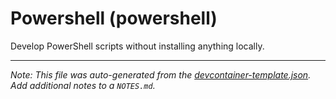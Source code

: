 
# Powershell (powershell)

Develop PowerShell scripts without installing anything locally.





---

_Note: This file was auto-generated from the [devcontainer-template.json](https://github.com/igecloudsdev/localdev-containers/blob/main/src/powershell/devcontainer-template.json).  Add additional notes to a `NOTES.md`._
